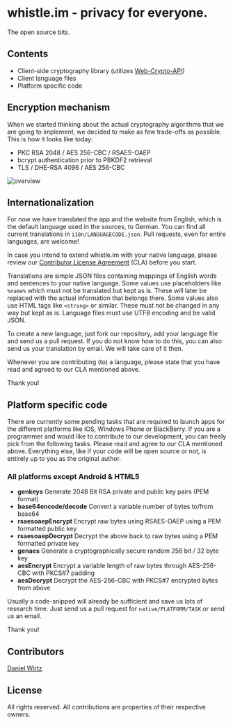 whistle.im - privacy for everyone.
==================================
The open source bits.

Contents
--------
* Client-side cryptography library (utilizes [Web-Crypto-API](http://www.w3.org/TR/WebCryptoAPI/))
* Client language files
* Platform specific code

Encryption mechanism
--------------------
When we started thinking about the actual cryptography algorithms that we are going to implement,
we decided to make as few trade-offs as possible. This is how it looks like today:

* PKC RSA 2048 / AES 256-CBC / RSAES-OAEP
* bcrypt authentication prior to PBKDF2 retrieval
* TLS / DHE-RSA 4096 / AES 256-CBC

![overview](https://whistle.im/img/crypt.png)

Internationalization
--------------------
For now we have translated the app and the website from English, which is the default language
used in the sources, to German. You can find all current translations in `i18n/LANGUAGECODE.json`.
Pull requests, even for entire languages, are welcome!

In case you intend to extend whistle.im with your native language, please review our [Contributor
License Agreement](https://github.com/whistle-im/whistle-im/blob/master/CLA.md) (CLA) before you start.

Translations are simple JSON files containing mappings of English words and sentences to your native
language. Some values use placeholders like `%name%` which must not be translated but kept as is.
These will later be replaced with the actual information that belongs there. Some values also use
HTML tags like `<strong>` or similar. These must not be changed in any way but kept as is. Language
files must use UTF8 encoding and be valid JSON.

To create a new language, just fork our repository, add your language file and send us a pull
request. If you do not know how to do this, you can also send us your translation by email. We
will take care of it then.

Whenever you are contributing (to) a language, please state that you have read and agreed to our
CLA mentioned above.

Thank you!

Platform specific code
----------------------
There are currently some pending tasks that are required to launch apps for
the different platforms like iOS, Windows Phone or BlackBerry. If you are a programmer and would
like to contribute to our development, you can freely pick from the following tasks. Please read and
agree to our CLA mentioned above. Everything else, like if your code will be open source or not, is
entirely up to you as the original author.

### All platforms except Android &amp; HTML5

* **genkeys** Generate 2048 Bit RSA private and public key pairs (PEM format)
* **base64encode/decode** Convert a variable number of bytes to/from base64
* **rsaesoaepEncrypt** Encrypt raw bytes using RSAES-OAEP using a PEM formatted public key
* **rsaesoaepDecrypt** Decrypt the above back to raw bytes using a PEM formatted private key
* **genaes** Generate a cryptographically secure random 256 bit / 32 byte key
* **aesEncrypt** Encrypt a variable length of raw bytes through AES-256-CBC with PKCS#7 padding
* **aesDecrypt** Decrypt the AES-256-CBC with PKCS#7 encrypted bytes from above

Usually a code-snipped will already be sufficient and save us lots of research time. Just send us
a pull request for `native/PLATFORM/TASK` or send us an email.

Thank you!

Contributors
------------
[Daniel Wirtz](https://github.com/dcodeIO/)

License
-------
All rights reserved. All contributions are properties of their respective owners.
